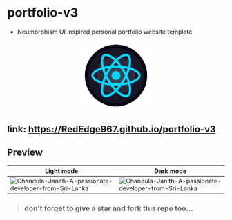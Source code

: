 # portfolio-v3
- Neumorphism UI inspired personal portfolio website template
<p align="center">
<img src="image/favicon.png" height="30%" width="30%">
</p>

## link: https://RedEdge967.github.io/portfolio-v3

## Preview
|Light mode|Dark mode|
|-|-|
|![Chandula-Janith-A-passionate-developer-from-Sri-Lanka](https://user-images.githubusercontent.com/91379432/150784119-165f4376-b30d-4d6b-aba7-31c3e73bb53e.png)|![Chandula-Janith-A-passionate-developer-from-Sri-Lanka](https://user-images.githubusercontent.com/91379432/150784251-117e4572-f6c3-4002-a73c-d2f8b8a7f60c.png)|


> ### don't forget to give a star and fork this repo too...
